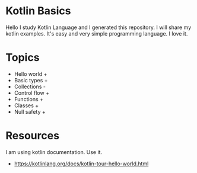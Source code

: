 # Kotlin Basics

Hello I study Kotlin Language and I generated this repository. I will share my kotlin examples. It's easy and very simple programming language. I love it.
# Topics

* Hello world +
* Basic types +
* Collections -
* Control flow +
* Functions +
* Classes +
* Null safety +

# Resources 
I am using kotlin documentation. Use it.
* https://kotlinlang.org/docs/kotlin-tour-hello-world.html


